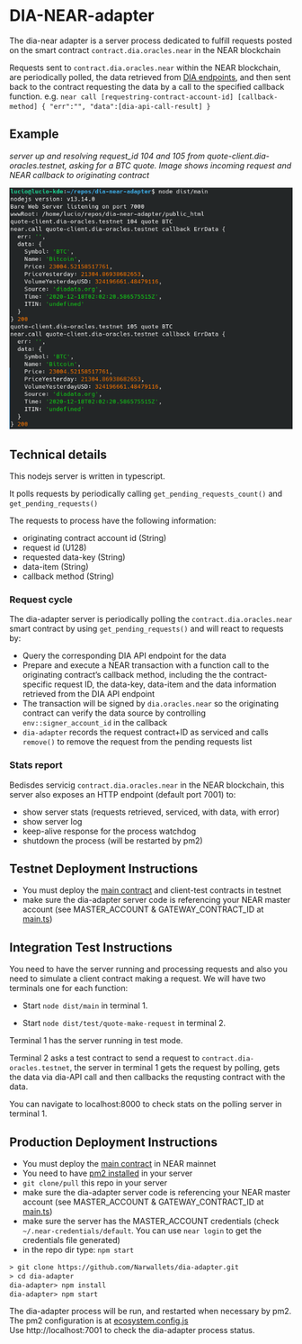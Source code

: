 # DIA-NEAR-adapter

The dia-near adapter is a server process dedicated to fulfill requests posted on the smart contract `contract.dia.oracles.near` in the NEAR blockchain

Requests sent to `contract.dia.oracles.near` within the NEAR blockchain, are periodically polled, the data retrieved from [DIA endpoints](diadata.org), and then sent back to the contract requesting the data by a call to the specified callback function. e.g.
`near call [requestring-contract-account-id] [callback-method] { "err":"", "data":[dia-api-call-result] }`

## Example

*server up and resolving request_id 104 and 105 from quote-client.dia-oracles.testnet, asking for a BTC quote. Image shows incoming request and NEAR callback to originating contract*

![server up and resolving request_id 104 and 105 from quote-client.dia-oracles.testnet, asking for a BTC quote](docs/images/server-resolving.png)


## Technical details

This nodejs server is written in typescript. 

It polls requests by periodically calling `get_pending_requests_count()` and `get_pending_requests()`

The requests to process have the following information:

* originating contract account id (String)
* request id (U128)
* requested data-key (String)
* data-item (String)
* callback method (String)

### Request cycle

The dia-adapter server is periodically polling the `contract.dia.oracles.near` smart contract by using `get_pending_requests()` and will react to requests by:
* Query the corresponding DIA API endpoint for the data
* Prepare and execute a NEAR transaction with a function call to the originating contract’s callback method, including the the contract-specific request ID, the data-key, data-item and the data information retrieved from the DIA API endpoint
* The transaction will be signed by `dia.oracles.near` so the originating contract can verify the data source by controlling `env::signer_account_id` in the callback
* `dia-adapter` records the request contract+ID as serviced and calls `remove()` to remove the request from the pending requests list

### Stats report

Bedisdes servicig `contract.dia.oracles.near` in the NEAR blockchain, this server also exposes an HTTP endpoint (default port 7001) to:
* show server stats (requests retrieved, serviced, with data, with error)
* show server log
* keep-alive response for the process watchdog
* shutdown the process (will be restarted by pm2)


## Testnet Deployment Instructions

* You must deploy the [main contract](https://github.com/Narwallets/dia-sc) and client-test contracts in testnet
* make sure the dia-adapter server code is referencing your NEAR master account  (see MASTER_ACCOUNT & GATEWAY_CONTRACT_ID at [main.ts](src/main.ts))

## Integration Test Instructions

You need to have the server running and processing requests and also you need to simulate a client contract making a request. We will have two terminals one for each function:

* Start `node dist/main` in terminal 1. 

* Start `node dist/test/quote-make-request` in terminal 2.

Terminal 1 has the server running in test mode.

Terminal 2 asks a test contract to send a request to `contract.dia-oracles.testnet`, the server in terminal 1 gets the request by polling, gets the data via dia-API call and then callbacks the requsting contract with the data.

You can navigate to localhost:8000 to check stats on the polling server in terminal 1.


## Production Deployment Instructions

* You must deploy the [main contract](https://github.com/Narwallets/dia-sc) in NEAR mainnet
* You need to have [pm2 installed](https://github.com/Unitech/pm2) in your server
* `git clone/pull` this repo in your server
* make sure the dia-adapter server code is referencing your NEAR master account  (see MASTER_ACCOUNT & GATEWAY_CONTRACT_ID at [main.ts](src/main.ts))
* make sure the server has the MASTER_ACCOUNT credentials (check `~/.near-credentials/default`. You can use `near login` to get the credentials file generated)
* in the repo dir type: `npm start`

```
> git clone https://github.com/Narwallets/dia-adapter.git
> cd dia-adapter
dia-adapter> npm install
dia-adapter> npm start
```

The dia-adapter process will be run, and restarted when necessary by pm2.<br>
The pm2 configuration is at [ecosystem.config.js](ecosystem.config.js)
<br>
Use http://localhost:7001 to check the dia-adapter process status.
